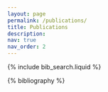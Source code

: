 ```yaml
---
layout: page
permalink: /publications/
title: Publications
description: 
nav: true
nav_order: 2
---
```


<!-- _pages/publications.md -->

<!-- Bibsearch Feature -->

{% include bib_search.liquid %}

<div class="publications" style="width: 100%; max-width: 100%; margin: 0 auto; padding: 0;">

{% bibliography %}

</div>
